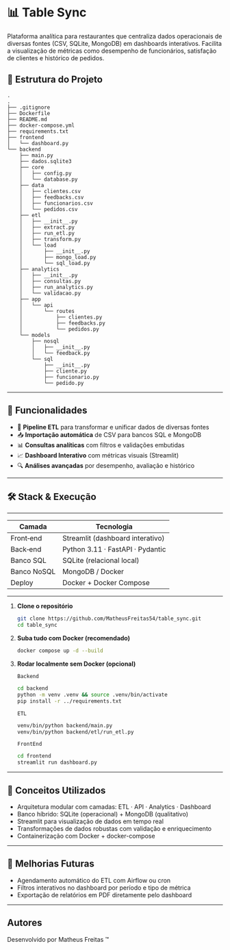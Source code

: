# 📊 Table Sync

Plataforma analítica para restaurantes que centraliza dados operacionais de diversas fontes (CSV, SQLite, MongoDB) em dashboards interativos. Facilita a visualização de métricas como desempenho de funcionários, satisfação de clientes e histórico de pedidos.

## 📁 Estrutura do Projeto

```
.
.
├── .gitignore
├── Dockerfile
├── README.md
├── docker-compose.yml
├── requirements.txt
├── frontend
│   └── dashboard.py
└── backend
    ├── main.py
    ├── dados.sqlite3
    ├── core
    │   ├── config.py
    │   └── database.py
    ├── data
    │   ├── clientes.csv
    │   ├── feedbacks.csv
    │   ├── funcionarios.csv
    │   └── pedidos.csv
    ├── etl
    │   ├── __init__.py
    │   ├── extract.py
    │   ├── run_etl.py
    │   ├── transform.py
    │   └── load
    │       ├── __init__.py
    │       ├── mongo_load.py
    │       └── sql_load.py
    ├── analytics
    │   ├── __init__.py
    │   ├── consultas.py
    │   ├── run_analytics.py
    │   └── validacao.py
    ├── app
    │   └── api
    │       └── routes
    │           ├── clientes.py
    │           ├── feedbacks.py
    │           └── pedidos.py
    └── models
        ├── nosql
        │   ├── __init__.py
        │   └── feedback.py
        └── sql
            ├── __init__.py
            ├── cliente.py
            ├── funcionario.py
            └── pedido.py

```

---

## 🚀 Funcionalidades

- 🔄 **Pipeline ETL** para transformar e unificar dados de diversas fontes  
- 📥 **Importação automática** de CSV para bancos SQL e MongoDB  
- 📊 **Consultas analíticas** com filtros e validações embutidas  
- 📈 **Dashboard Interativo** com métricas visuais (Streamlit)
- 🔍 **Análises avançadas** por desempenho, avaliação e histórico

---

## 🛠️ Stack & Execução

---

| Camada     | Tecnologia                              |
|------------|-----------------------------------------|
| Front‑end  | Streamlit (dashboard interativo)        |
| Back‑end   | Python 3.11 · FastAPI · Pydantic        |
| Banco SQL  | SQLite (relacional local)               |
| Banco NoSQL| MongoDB / Docker                        |
| Deploy     | Docker + Docker Compose                 |

---

1. **Clone o repositório**
   ```bash
   git clone https://github.com/MatheusFreitas54/table_sync.git
   cd table_sync
   ```
   
2. **Suba tudo com Docker (recomendado)**

   ```bash
   docker compose up -d --build
   ```

3. **Rodar localmente sem Docker (opcional)**

   `Backend`

   ```bash
   cd backend
   python -m venv .venv && source .venv/bin/activate
   pip install -r ../requirements.txt
   ```

   `ETL`

   ```bash
   venv/bin/python backend/main.py
   venv/bin/python backend/etl/run_etl.py
   ```

   `FrontEnd`

   ```bash
   cd frontend
   streamlit run dashboard.py
   ```

  

---

## 🧠 Conceitos Utilizados

   - Arquitetura modular com camadas: ETL · API · Analytics · Dashboard
   - Banco híbrido: SQLite (operacional) + MongoDB (qualitativo)
   - Streamlit para visualização de dados em tempo real
   - Transformações de dados robustas com validação e enriquecimento
   - Containerização com Docker + docker-compose

---

## 🔧 Melhorias Futuras

   - Agendamento automático do ETL com Airflow ou cron
   - Filtros interativos no dashboard por período e tipo de métrica
   - Exportação de relatórios em PDF diretamente pelo dashboard

---

## Autores

Desenvolvido por Matheus Freitas ™